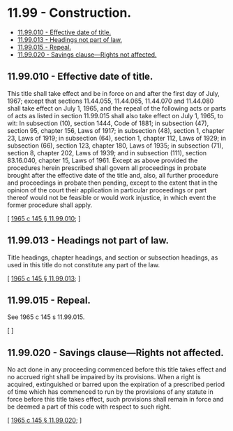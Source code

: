 # 11.99 - Construction.
* [11.99.010 - Effective date of title.](#1199010---effective-date-of-title)
* [11.99.013 - Headings not part of law.](#1199013---headings-not-part-of-law)
* [11.99.015 - Repeal.](#1199015---repeal)
* [11.99.020 - Savings clause—Rights not affected.](#1199020---savings-clauserights-not-affected)
## 11.99.010 - Effective date of title.
This title shall take effect and be in force on and after the first day of July, 1967; except that sections 11.44.055, 11.44.065, 11.44.070 and 11.44.080 shall take effect on July 1, 1965, and the repeal of the following acts or parts of acts as listed in section 11.99.015 shall also take effect on July 1, 1965, to wit: In subsection (10), section 1444, Code of 1881; in subsection (47), section 95, chapter 156, Laws of 1917; in subsection (48), section 1, chapter 23, Laws of 1919; in subsection (64), section 1, chapter 112, Laws of 1929; in subsection (66), section 123, chapter 180, Laws of 1935; in subsection (71), section 8, chapter 202, Laws of 1939; and in subsection (111), section 83.16.040, chapter 15, Laws of 1961. Except as above provided the procedures herein prescribed shall govern all proceedings in probate brought after the effective date of the title and, also, all further procedure and proceedings in probate then pending, except to the extent that in the opinion of the court their application in particular proceedings or part thereof would not be feasible or would work injustice, in which event the former procedure shall apply.

\[ [1965 c 145 § 11.99.010](http://leg.wa.gov/CodeReviser/documents/sessionlaw/1965c145.pdf?cite=1965%20c%20145%20§%2011.99.010); \]

## 11.99.013 - Headings not part of law.
Title headings, chapter headings, and section or subsection headings, as used in this title do not constitute any part of the law.

\[ [1965 c 145 § 11.99.013](http://leg.wa.gov/CodeReviser/documents/sessionlaw/1965c145.pdf?cite=1965%20c%20145%20§%2011.99.013); \]

## 11.99.015 - Repeal.
See 1965 c 145 s 11.99.015.

\[ \]

## 11.99.020 - Savings clause—Rights not affected.
No act done in any proceeding commenced before this title takes effect and no accrued right shall be impaired by its provisions. When a right is acquired, extinguished or barred upon the expiration of a prescribed period of time which has commenced to run by the provisions of any statute in force before this title takes effect, such provisions shall remain in force and be deemed a part of this code with respect to such right.

\[ [1965 c 145 § 11.99.020](http://leg.wa.gov/CodeReviser/documents/sessionlaw/1965c145.pdf?cite=1965%20c%20145%20§%2011.99.020); \]

